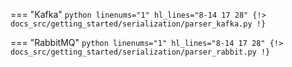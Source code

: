 
=== "Kafka"
    ``` python linenums="1" hl_lines="8-14 17 28"
    {!> docs_src/getting_started/serialization/parser_kafka.py !}
    ```

=== "RabbitMQ"
    ``` python linenums="1" hl_lines="8-14 17 28"
    {!> docs_src/getting_started/serialization/parser_rabbit.py !}
    ```
